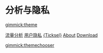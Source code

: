<!--
  -- Name of your wiki
  -- Do NOT remove the leading `#` character.
  -->

# 分析与隐私


<!--
  -- Default theme
  -- (Read: http://dynalon.github.io/mdwiki/#!customizing.md#Theme_chooser)
  -->

[gimmick:theme](bootstrap)

<!--
[gimmick:theme](spacelab)
  -->

<!--
  -- Navigation
  -- (Read: http://dynalon.github.io/mdwiki/#!quickstart.md#Adding_a_navigation)
  -->
[流量分析](pages/analytics.md)
[用户隐私](pages/privacy.md)
[{Ticksel}](ticksel-test)
[About](pages/about.md)
[Download](pages/download.md)

<!-- A more complex navigation example: ----------------------------------------

[Menu Item 1]()

  * # SubMenu Heading 1
  * [SubMenu Item 1](pages/subitem1.md)
  * [SubMenu Item 2](pages/subitem2.md)
  - - - -
  * # SubMenu Heading 2
  * [SubMenu Item 3](pages/subitem3.md)
  - - - -
  * # SubMenu Heading 3
  * [SubMenu Item 3](pages/subitem3.md)

[Menu Item 2](pages/item2.md)

[Menu Item 3](pages/item3.md)

---------------------------------------------------------------------------- -->

<!--
  -- Change the Language
  -- Could be useful when there's more than one language wiki.
  -->

<!--
[Change the Language]()

  * [English (United States)](/en_US/)
  * [English (United Kingdom)](/en_GB/)
  * [Italian](/it/)
-->

<!--
  -- Let the user choose a theme
  -- (Read: http://dynalon.github.io/mdwiki/#!quickstart.md#Adding_a_navigation)
  -->

<!--
[gimmick:themechooser](Choose theme)
-->
[gimmick:themechooser](选择皮肤)
